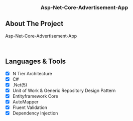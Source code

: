 <div align="center">
  <h3 align="center">Asp-Net-Core-Advertisement-App</h3>
</div>


<!-- ABOUT THE PROJECT -->
## About The Project

Asp-Net-Core-Advertisement-App

<br/>

## Languages & Tools

- [x] N Tier Architecture
- [x] C#
- [x] .Net(5)
- [x] Unit of Work & Generic Repository Design Pattern
- [x] Entityframework Core
- [x] AutoMapper
- [x] Fluent Validation
- [x] Dependency Injection
